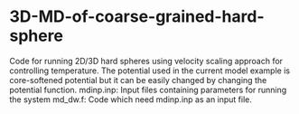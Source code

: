 # 3D-MD-of-coarse-grained-hard-sphere
Code for running 2D/3D hard spheres using velocity scaling approach for controlling temperature. The 
potential used in the current model example is core-softened potential but it can be easily changed by
changing the potential function. 
mdinp.inp: Input files containing parameters for running the system
md_dw.f: Code which need mdinp.inp as an input file.
